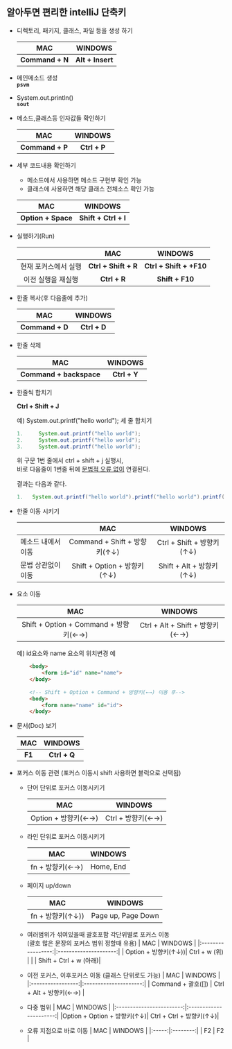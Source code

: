 ## 알아두면 편리한 intelliJ 단축키 

- 디렉토리, 패키지, 클래스, 파일 등을 생성 하기

    MAC         | WINDOWS       
    :---:       | :----:        
    <b>Command + N</b> | <b>Alt + Insert</b>

- 메인메소드 생성  
    <b>`psvm`  </b>

- System.out.println()  
  <b> `sout`</b>

- 메소드,클래스등 인자값들 확인하기

    MAC         | WINDOWS       
    :---:       | :----:        
    <b>Command + P</b> | <b>Ctrl + P</b>

- 세부 코드내용 확인하기
    - 메소드에서 사용하면 메소드 구현부 확인 가능 
    - 클래스에 사용하면 해당 클래스 전체소스 확인 가능 

   MAC         | WINDOWS       
    :---:       | :----:        
    <b> Option + Space </b> | <b> Shift + Ctrl + I </b>


- 실행하기(Run)

    |               |   MAC       | WINDOWS       
    |      :---:    |:---:        | :----:        
    현재 포커스에서 실행 |<b>Ctrl + Shift + R</b> | <b>Ctrl + Shift + +F10</b>
    이전 실행을 재실행  |<b>Ctrl + R</b> | <b>Shift + F10</b>

- 한줄 복사(후 다음줄에 추가)

    MAC         | WINDOWS       
    :---:       | :----:        
    <b>Command + D</b> | <b>Ctrl + D</b>

- 한줄 삭제  

    MAC         | WINDOWS       
    :---:       | :----:        
    <b>Command + backspace</b> | <b>Ctrl + Y</b>

- 한줄씩 합치기   
 
    <b>Ctrl + Shift + J</b>
  
    예) System.out.printf("hello world"); 세 줄 합치기
    ```java
    1.     System.out.printf("hello world");
    2.     System.out.printf("hello world");
    3.     System.out.printf("hello world");
    ```

    위 구문 1번 줄에서 ctrl + shift + j 실행시,  
    바로 다음줄이 1번줄 뒤에 <u>문법적 오류 없이</u> 연결된다.  
     
    결과는 다음과 같다.

    ```java
    1.   System.out.printf("hello world").printf("hello world").printf("hello world").printf("hello world");
    ```
    
- 한줄 이동 시키기
  
    |                    |              MAC             |          WINDOWS          |
    |--------------------|:----------------------------:|:-------------------------:|
    | 메소드 내에서 이동 | Command + Shift + 방향키(↑↓) | Ctrl + Shift + 방향키(↑↓) |
    | 문법 상관없이 이동 |  Shift + Option + 방향키(↑↓) |  Shift + Alt + 방향키(↑↓) |  

- 요소 이동  
    
    |           MAC              |     WINDOWS           |
    |:--------------------------:|:---------------------:|
    | Shift + Option + Command + 방향키(←→) | Ctrl + Alt + Shift + 방향키(←→) |
    
    예) id요소와 name 요소의 위치변경 예
    ```html
        <body>
            <form id="id" name="name">
        </body>
              
        <!-- Shift + Option + Command + 방향키(←→) 이용 후-->
        <body>
            <form name="name" id="id">
        </body>
    ```
    
- 문서(Doc) 보기

    MAC         | WINDOWS       
    :---:       | :----:        
    <b> F1 </b> | <b>Ctrl + Q</b>
    
- 포커스 이동 관련 (포커스 이동시 shift 사용하면 블럭으로 선택됨)
    - 단어 단위로 포커스 이동시키기
    
        |       MAC         |     WINDOWS           |
        |:-----------------:|:---------------------:|
        | Option + 방향키(←→) | Ctrl + 방향키(←→)      |
     
    - 라인 단위로 포커스 이동시키기  
    
        |       MAC         |     WINDOWS           |
        |:-----------------:|:---------------------:|
        |   fn + 방향키(←→)   |     Home, End         |
    
    - 페이지 up/down
    
        |       MAC         |     WINDOWS           |
        |:-----------------:|:---------------------:|
        |   fn + 방향키(↑↓))  |  Page up, Page Down   |

    - 여러범위가 섞여있을때 괄호포함 각단위별로 포커스 이동  
        (괄호 많은 문장의 포커스 범위 정할때 유용)
        |       MAC         |     WINDOWS           |
        |:-----------------:|:---------------------:|
        | Option + 방향키(↑↓))|     Ctrl + w (위)     |
        |                   | Shift + Ctrl + w (아래)|

    - 이전 포커스, 이후포커스 이동 (클래스 단위로도 가능)
        |       MAC         |     WINDOWS           |
        |:-----------------:|:---------------------:|
        | Command + 괄호([]) | Ctrl + Alt + 방향키(←→) |    

    - 다중 범위
        |       MAC                |     WINDOWS            |
        |:------------------------:|:----------------------:|
        |Option + Option + 방향키(↑↓)| Ctrl + Ctrl + 방향키(↑↓)|
        
    - 오류 지점으로 바로 이동
        |  MAC  |  WINDOWS |
        |:-----:|:--------:|
        |   F2  |     F2   |    

